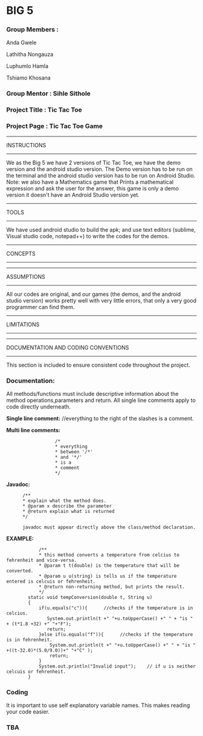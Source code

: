 # BIG 5

### Group Members :

Anda Gwele 

Lathitha Nongauza

Luphumlo Hamla

Tshiamo Khosana


### Group Mentor : Sihle Sithole
### Project Title : Tic Tac Toe 
### Project Page : Tic Tac Toe Game

************
INSTRUCTIONS
************
We as the Big 5 we have 2 versions of Tic Tac Toe, we have the demo version and the android studio version.
The Demo version has to be run on the terminal and the android studio version has to be run on Android Studio.
Note: we also have a Mathematics game that Prints a mathematical expression and ask the user for the answer, this game is only a demo version it doesn't have an Android Studio version yet.
*****
TOOLS
*****
We have used android studio to build the apk; and use text editors (sublime, Visual studio code, notepad++) to write the codes for the demos.
********
CONCEPTS
********
***********
ASSUMPTIONS
***********
All our codes are original, and our games (the demos, and the android studio version) works pretty well with very little errors, that only a very good programmer can find them.
***********
LIMITATIONS
***********

*************************************
DOCUMENTATION AND CODING CONVENTIONS
*************************************
This section is included to ensure consistent code throughout the project.

### **Documentation:**
All methods/functions must include descriptive information about the method operations,parameters and return. 
All single line comments apply to code directly underneath.

**Single line comment:** //everything to the right of the slashes is a comment.

**Multi line comments:** 

                      /*                 
                      * everything                     
                      * between '/*'           
                      * and '*/'
                      * is a
                      * comment
                      */
**Javadoc:** 

          /**
          * explain what the method does.
          * @param x describe the parameter
          * @return explain what is returned
          */

          javadoc must appear directly above the class/method declaration.

**EXAMPLE:**

                /**
                * this method converts a temperature from celcius to fehrenheit and vice-versa.
                * @param t t(double) is the temperature that will be converted.
                * @param u u(string) is tells us if the temperature entered is celcuis or fehrenheit.
                * @return non-returning method, but prints the result.
                */
            static void tempConversion(double t, String u)
            {
                if(u.equals("c")){      //checks if the temperature is in celcius.
                   System.out.println(t +" "+u.toUpperCase() +" " + "is " + (t*1.8 +32) +" "+"F");
                   return;
                }else if(u.equals("f")){      //checks if the temperature is in fehrenheit.
                    System.out.println(t +" "+u.toUpperCase() +" " + "is " +((t-32.0)*(5.0/9.0))+" "+"C" );
                    return;
                }
                System.out.println("Invalid input");    // if u is neither celcuis or fehrenheit.
            }
 
   
### **Coding**

It is important to use self explanatory variable names. This makes reading your code easier.

### **TBA**
    
